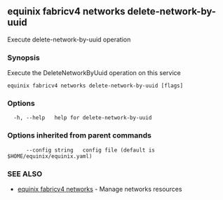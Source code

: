 ## equinix fabricv4 networks delete-network-by-uuid

Execute delete-network-by-uuid operation

### Synopsis

Execute the DeleteNetworkByUuid operation on this service

```
equinix fabricv4 networks delete-network-by-uuid [flags]
```

### Options

```
  -h, --help   help for delete-network-by-uuid
```

### Options inherited from parent commands

```
      --config string   config file (default is $HOME/equinix/equinix.yaml)
```

### SEE ALSO

* [equinix fabricv4 networks](equinix_fabricv4_networks.md)	 - Manage networks resources

